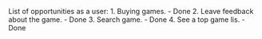  List of opportunities as a user:
						1. Buying games. - Done
						2. Leave feedback about the game. - Done
						3. Search game. - Done
						4. See a top game lis. - Done